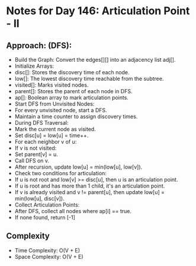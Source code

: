 # Notes for Day 146: Articulation Point - II

## Approach: (DFS):

- Build the Graph: Convert the edges[][] into an adjacency list adj[].
- Initialize Arrays:
- disc[]: Stores the discovery time of each node.
- low[]: The lowest discovery time reachable from the subtree.
- visited[]: Marks visited nodes.
- parent[]: Stores the parent of each node in DFS.
- ap[]: Boolean array to mark articulation points.
- Start DFS from Unvisited Nodes:
- For every unvisited node, start a DFS.
- Maintain a time counter to assign discovery times.
- During DFS Traversal:
- Mark the current node as visited.
- Set disc[u] = low[u] = time++.
- For each neighbor v of u:
- If v is not visited:
- Set parent[v] = u.
- Call DFS on v.
- After recursion, update low[u] = min(low[u], low[v]).
- Check two conditions for articulation:
- If u is not root and low[v] >= disc[u], then u is an articulation point.
- If u is root and has more than 1 child, it's an articulation point.
- If v is already visited and v != parent[u], then update low[u] = min(low[u], disc[v]).
- Collect Articulation Points:
- After DFS, collect all nodes where ap[i] == true.
- If none found, return [-1]

## Complexity

- Time Complexity: O(V + E)
- Space Complexity: O(V + E)
